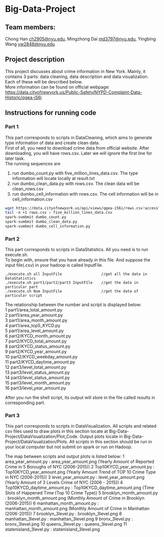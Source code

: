 # Big-Data-Project

## Team members:
Chong Han  ch2905@nyu.edu, Mingzhong Dai  md3797@nyu.edu, Yingbing Wang yw2848@nyu.edu	      


## Project description
This project discusses about crime information in New York. Mainly, it contains 3 parts: data cleaning, data description and data visualization. Each of these will be described below.   
More information can be found on official webpage:   
https://data.cityofnewyork.us/Public-Safety/NYPD-Complaint-Data-Historic/qgea-i56i

## Instructions for running code
### Part 1
This part corresponds to scripts in DataCleaning, which aims to generate type information of data and create clean data.   
First of all, you need to download crime data from official website. After downloading, you will have rows.csv. Later we will ignore the first line for later task.   
The running sequences are  
1. run dumbo_count.py with five_million_lines_data.csv. The type information will locate locally at result.txt
2. run dumbo_clean_data.py with rows.csv. The clean data will be clean_rows.csv
3. run dumbo_cell_information with rows.csv. The cell information will be in cell_information.csv

```bash
wget https://data.cityofnewyork.us/api/views/qgea-i56i/rows.csv?accessType=DOWNLOAD
tail -n +1 rows.csv > five_million_lines_data.csv
spark-sumbmit dumbo_count.py
spark-sumbmit dumbo_clean_data.py
spark-sumbmit dumbo_cell_information.py
```


### Part 2
This part corresponds to scripts in DataStatistics. All you need is to run  execute.sh.  
To begin with, ensure that you have already in this file. And suppose the input file(.csv) in your hadoop is called InputFile.  
```
./execute.sh all InputFile                  //get all the data in DataStatistics   
./execute.sh part1/part2/part3 InputFIle    //get the data in particular part
./execute.sh Num InputFile                  //get the data of particular script
```

The relationship between the number and script is displayed below:  
1			part1/area_total_amount.py  
2			part1/area_year_amount.py  
3			part1/area_month_amount.py  
4			part1/area_top5_KYCD.py  
5			part1/area_level_amount.py  
6			part2/KYCD_month_amount.py  
7			part2/KYCD_total_amount.py  
8			part2/KYCD_status_amount.py   
9			part2/KYCD_year_amount.py  
10			part2/KYCD_weekday_amount.py    
11			part2/KYCD_daytime_amount.py  
12			part3/level_total_amount.py  
13			part3/level_status_amount.py  
14			part3/level_status_amount.py  
15			part3/level_month_amount.py  
16			part3/level_year_amount.py  

After you run the shell script, its output will store in the file called results in corresponding part.

### Part 3
This part corresponds to scripts in DataVisualization. All scripts and related csv files used to draw plots in this section locate at Big-Data-Project/DataVisualization/Plot_Code. Output plots locate in Big-Data-Project/DataVisualization/Plots. 
All scripts in this section should be run in your local computer but not submit on spark or run on Hadoop.

The map between scripts and output plots is listed below:
1           area_year_amount.py : area_year_amount.png (Yearly Amount of Reported Crime in 5 Boroughs of NYC (2006-2015))
2           Top10KYCD_year_amount.py : Top10KYCD_year_amount.png (Yearly Amount Trend of TOP 10 Crime Type in NYC (2006-2015))
3           level_year_amount.py : level_year_amount.png (Yearly Amount of 3 Levels Crime of NYC (2006 - 2015))
4           Top10KYCD_daytime_amount.py : Top10KYCD_daytime_amount.png (Time Slots of Happened Time (Top 10 Crime Type))
5           brooklyn_month_amount.py : brooklyn_month_amount.png (Monthly Amount of Crime in Brooklyn (2006-2015))
6           manhattan_month_amount.py : manhattan_month_amount.png (Monthly Amount of Crime in Manhattan (2006-2015))
7           brooklyn_3level.py : brooklyn_3level.png 
8           manhattan_3level.py : manhattan_3level.png
9           bronx_3level.py : bronx_3level.png
10          queens_3level.py : queens_3level.png
11          statenisland_3level.py : statenisland_3level.png


